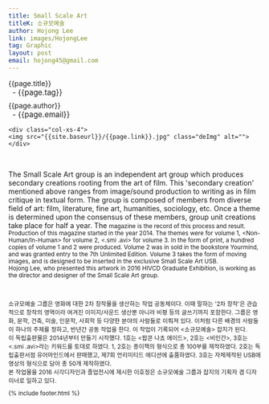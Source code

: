 ```yaml
---
title: Small Scale Art
titleK: 소규모예술
author: Hojong Lee
link: images/HojongLee
tag: Graphic
layout: post
email: hojong45@gmail.com
---	
```


<div class="container">

<div class="deDep">
{{page.title}}<br>
<p style="font-size:15px; margin:0px; padding:0px 0px 0px 8px; margin:0px 0px 8px 0px;">- {{page.tag}}</p>
{{page.author}}<br>
<p style="font-size:15px; margin:0px; padding:0px 0px 0px 8px;">- {{page.email}}</p>
</div>


<div class="row" class="imgcolor">
	
	<div class="col-xs-4">
	<img src="{{site.baseurl}}/{{page.link}}.jpg" class="deImg" alt=""></div>
	
</div>
<br>

<div class="det lato">



The Small Scale Art group is an independent art group which produces secondary creations rooting from the art of film. This 'secondary creation' mentioned above ranges from image/sound production to writing as in film critique in textual form. The group is composed of members from diverse field of art: film, literature, fine art, humanities, sociology, etc. Once a theme is determined upon the consensus of these members, group unit creations take place for half a year. The <Small Scale Art> magazine is the record of this process and result.
<br>
Production of this magazine started in the year 2014. The themes were <Popcorn Nacho Ade> for volume 1, <Non-Human/In-Human> for volume 2, <.smi .avi> for volume 3. In the form of print, a hundred copies of volume 1 and 2 were produced. Volume 2 was in sold in the bookstore Yourmind, and was granted entry to the 7th Unlimited Edition. Volume 3 takes the form of moving images, and is designed to be inserted in the exclusive Small Scale Art USB. 
<br>
Hojong Lee, who presented this artwork in 2016 HIVCD Graduate Exhibition, is working as the director and designer of the Small Scale Art group.



</div>

<br>

<div class="noto">

소규모예술 그룹은 영화에 대한 2차 창작물을 생산하는 작업 공동체이다. 이때 말하는 '2차 창작'은 관습적으로 창작의 영역이라 여겨진 이미지/사운드 생산뿐 아니라 비평 등의 글쓰기까지 포함한다. 그룹은 영화, 문학, 건축, 미술, 인문학, 사회학 등 다양한 분야의 사람들로 이뤄져 있다. 이처럼 다른 배경의 사람들이 하나의 주제를 정하고, 반년간 공동 작업을 한다. 이 작업이 기록되어 <소규모예술> 잡지가 된다.
<br>
이 독립출판물은 2014년부터 만들기 시작했다. 1호는 <팝콘 나쵸 에이드>, 2호는 <비인간>, 3호는 <.smi .avi>라는 키워드를 토대로 하였다. 1, 2호는 종이책의 형식으로 총 100부를 제작하였다. 2호는 독립출판서점 유어마인드에서 판매했고, 제7회 언리미티드 에디션에 출품하였다. 3호는 자체제작된 USB에 영상의 형식으로 담아 총 50개 제작하였다.
<br>
본 작업물을 2016 시각디자인과 졸업전시에 제시한 이호정은 소규모예술 그룹과 잡지의 기획자 겸 디자이너로 일하고 있다.



</div>


	

</div> 

{% include footer.html %}